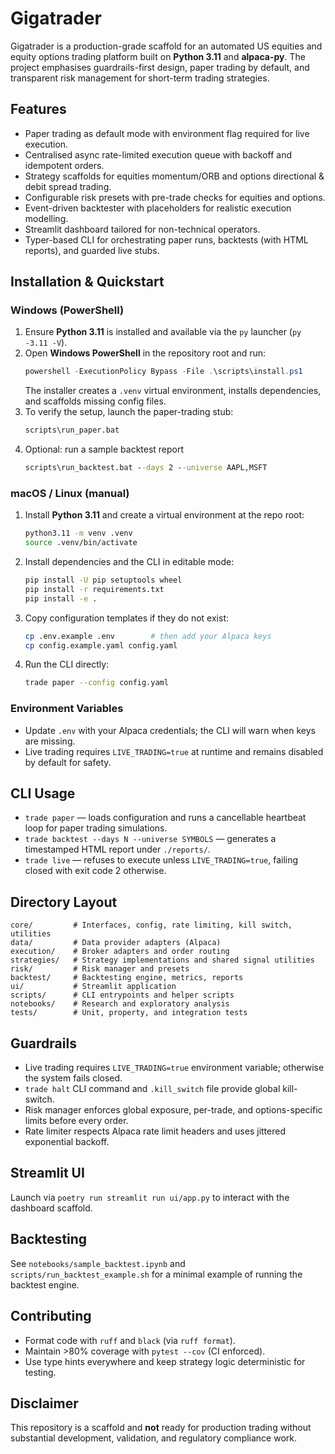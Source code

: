 # Gigatrader

Gigatrader is a production-grade scaffold for an automated US equities and equity options trading platform built on **Python 3.11** and **alpaca-py**. The project emphasises guardrails-first design, paper trading by default, and transparent risk management for short-term trading strategies.

## Features
- Paper trading as default mode with environment flag required for live execution.
- Centralised async rate-limited execution queue with backoff and idempotent orders.
- Strategy scaffolds for equities momentum/ORB and options directional & debit spread trading.
- Configurable risk presets with pre-trade checks for equities and options.
- Event-driven backtester with placeholders for realistic execution modelling.
- Streamlit dashboard tailored for non-technical operators.
- Typer-based CLI for orchestrating paper runs, backtests (with HTML reports), and guarded live stubs.

## Installation & Quickstart

### Windows (PowerShell)
1. Ensure **Python 3.11** is installed and available via the `py` launcher (`py -3.11 -V`).
2. Open **Windows PowerShell** in the repository root and run:
   ```powershell
   powershell -ExecutionPolicy Bypass -File .\scripts\install.ps1
   ```
   The installer creates a `.venv` virtual environment, installs dependencies, and scaffolds missing config files.
3. To verify the setup, launch the paper-trading stub:
   ```bat
   scripts\run_paper.bat
   ```
4. Optional: run a sample backtest report
   ```bat
   scripts\run_backtest.bat --days 2 --universe AAPL,MSFT
   ```

### macOS / Linux (manual)
1. Install **Python 3.11** and create a virtual environment at the repo root:
   ```bash
   python3.11 -m venv .venv
   source .venv/bin/activate
   ```
2. Install dependencies and the CLI in editable mode:
   ```bash
   pip install -U pip setuptools wheel
   pip install -r requirements.txt
   pip install -e .
   ```
3. Copy configuration templates if they do not exist:
   ```bash
   cp .env.example .env        # then add your Alpaca keys
   cp config.example.yaml config.yaml
   ```
4. Run the CLI directly:
   ```bash
   trade paper --config config.yaml
   ```

### Environment Variables
- Update `.env` with your Alpaca credentials; the CLI will warn when keys are missing.
- Live trading requires `LIVE_TRADING=true` at runtime and remains disabled by default for safety.

## CLI Usage
- `trade paper` — loads configuration and runs a cancellable heartbeat loop for paper trading simulations.
- `trade backtest --days N --universe SYMBOLS` — generates a timestamped HTML report under `./reports/`.
- `trade live` — refuses to execute unless `LIVE_TRADING=true`, failing closed with exit code 2 otherwise.

## Directory Layout
```
core/         # Interfaces, config, rate limiting, kill switch, utilities
data/         # Data provider adapters (Alpaca)
execution/    # Broker adapters and order routing
strategies/   # Strategy implementations and shared signal utilities
risk/         # Risk manager and presets
backtest/     # Backtesting engine, metrics, reports
ui/           # Streamlit application
scripts/      # CLI entrypoints and helper scripts
notebooks/    # Research and exploratory analysis
tests/        # Unit, property, and integration tests
```

## Guardrails
- Live trading requires `LIVE_TRADING=true` environment variable; otherwise the system fails closed.
- `trade halt` CLI command and `.kill_switch` file provide global kill-switch.
- Risk manager enforces global exposure, per-trade, and options-specific limits before every order.
- Rate limiter respects Alpaca rate limit headers and uses jittered exponential backoff.

## Streamlit UI
Launch via `poetry run streamlit run ui/app.py` to interact with the dashboard scaffold.

## Backtesting
See `notebooks/sample_backtest.ipynb` and `scripts/run_backtest_example.sh` for a minimal example of running the backtest engine.

## Contributing
- Format code with `ruff` and `black` (via `ruff format`).
- Maintain >80% coverage with `pytest --cov` (CI enforced).
- Use type hints everywhere and keep strategy logic deterministic for testing.

## Disclaimer
This repository is a scaffold and **not** ready for production trading without substantial development, validation, and regulatory compliance work.
